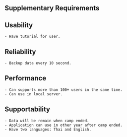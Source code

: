 ## Supplementary Requirements
## Usability
	- Have tutorial for user.
## Reliability
	- Backup data every 10 second.
## Performance
	- Can supports more than 100+ users in the same time.
	- Can use in local server.
## Supportability
	- Data will be remain when camp ended.
	- Application can use in other year after camp ended.
	- Have two languages: Thai and English.

